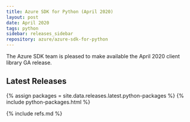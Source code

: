 ```yaml
---
title: Azure SDK for Python (April 2020)
layout: post
date: April 2020
tags: python
sidebar: releases_sidebar
repository: azure/azure-sdk-for-python
---
```


The Azure SDK team is pleased to make available the April 2020 client library GA release.


## Latest Releases

{% assign packages = site.data.releases.latest.python-packages %}
{% include python-packages.html %}

{% include refs.md %}
